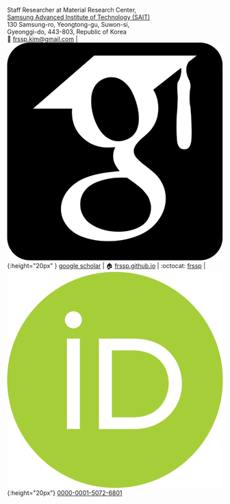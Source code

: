 Staff Researcher at
Material Research Center,  
[Samsung Advanced Institute of Technology (SAIT)](https://www.sait.samsung.co.kr)  
130 Samsung-ro, Yeongtong-gu, Suwon-si,  
Gyeonggi-do, 443-803, Republic of Korea  
:email: [frssp.kim@gmail.com](mailto:frssp.kim@gmail.com) 
| ![google scholar](/images/gs.svg){:height="20px" } [google scholar](https://scholar.google.co.uk/citations?user=v438vEAAAAAJ)
| :house: [frssp.github.io](https://frssp.github.io)
| :octocat: [frssp](https://github.com/frssp)
| ![orcid](/images/orcid.svg){:height="20px"} [0000-0001-5072-6801](https://orcid.org/0000-0001-5072-6801)  

